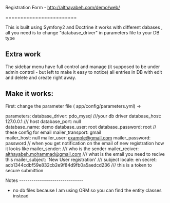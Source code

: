 Registration Form - http://althayabeh.com/demo/web/
 
========================

This is built using Symfony2 and Doctrine
it works with different dabases , all you need is to change "database_driver" in parameters file to your DB type

Extra work
-------------
The sidebar menu have full control and manage (it supposed to be under admin control - but left to make it easy to notice) all entries in DB with edit and delete and create right away.

Make it works:
--------------

First: change the parameter file ( app/config/parameters.yml) ->

parameters:
    database_driver: pdo_mysql  ///your db driver
    database_host: 127.0.0.1  /// host 
    database_port: null  
    database_name: demo
    database_user: root
    database_password: root
                                  // these config for email
    mailer_transport: gmail  
    mailer_host: null
    mailer_user:  example@gmail.com
    mailer_password:  password
                               // when you get notification on the email of new registration how it looks like
    mailer_sender:    /// who is the sender
    mailer_reciver: althayabeh.mohammad@gmail.com  /// what is the email you need to recive this
    mailer_subject: 'New User registration'   /// subject
    locale: en
    secret: acb1344cdbf59e832cb2e9f84d9fb0a5aedcd236 /// this is a token to secure submittion
    
   Notes
    -------------------------------
   - no db files because I am using ORM so you can find the entity classes instead
   

   
    
